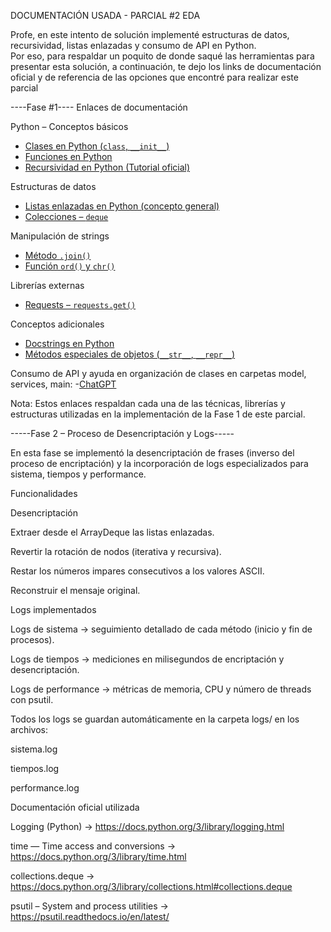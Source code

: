 DOCUMENTACIÓN USADA - PARCIAL #2 EDA

Profe, en este intento de solución implementé estructuras de datos, recursividad, listas enlazadas y consumo de API en Python.  
Por eso, para respaldar un poquito de donde saqué las herramientas para presentar esta solución, a continuación, te dejo los links de documentación oficial y de referencia de las opciones que encontré para realizar este parcial

----Fase #1----
Enlaces de documentación

Python – Conceptos básicos
- [Clases en Python (`class`, `__init__`)](https://docs.python.org/3/tutorial/classes.html)
- [Funciones en Python](https://docs.python.org/3/tutorial/controlflow.html#defining-functions)
- [Recursividad en Python (Tutorial oficial)](https://docs.python.org/3/tutorial/controlflow.html#recursion)

Estructuras de datos
- [Listas enlazadas en Python (concepto general)](https://realpython.com/linked-lists-python/)
- [Colecciones – `deque`](https://docs.python.org/3/library/collections.html#collections.deque)

Manipulación de strings
- [Método `.join()`](https://docs.python.org/3/library/stdtypes.html#str.join)
- [Función `ord()` y `chr()`](https://docs.python.org/3/library/functions.html#ord)

Librerías externas
- [Requests – `requests.get()`](https://requests.readthedocs.io/en/latest/user/quickstart/)

Conceptos adicionales
- [Docstrings en Python](https://peps.python.org/pep-0257/)
- [Métodos especiales de objetos (`__str__`, `__repr__`)](https://docs.python.org/3/reference/datamodel.html#object.__repr__)

Consumo de API y ayuda en organización de clases en carpetas model, services, main:
-[ChatGPT](https://chatgpt.com/)

Nota:
Estos enlaces respaldan cada una de las técnicas, librerías y estructuras utilizadas en la implementación de la Fase 1 de este parcial.


-----Fase 2 – Proceso de Desencriptación y Logs-----

En esta fase se implementó la desencriptación de frases (inverso del proceso de encriptación) y la incorporación de logs especializados para sistema, tiempos y performance.

Funcionalidades

Desencriptación

Extraer desde el ArrayDeque las listas enlazadas.

Revertir la rotación de nodos (iterativa y recursiva).

Restar los números impares consecutivos a los valores ASCII.

Reconstruir el mensaje original.

Logs implementados

Logs de sistema → seguimiento detallado de cada método (inicio y fin de procesos).

Logs de tiempos → mediciones en milisegundos de encriptación y desencriptación.

Logs de performance → métricas de memoria, CPU y número de threads con psutil.

Todos los logs se guardan automáticamente en la carpeta logs/ en los archivos:

sistema.log

tiempos.log

performance.log

Documentación oficial utilizada

Logging (Python) → https://docs.python.org/3/library/logging.html

time — Time access and conversions → https://docs.python.org/3/library/time.html

collections.deque → https://docs.python.org/3/library/collections.html#collections.deque

psutil – System and process utilities → https://psutil.readthedocs.io/en/latest/
